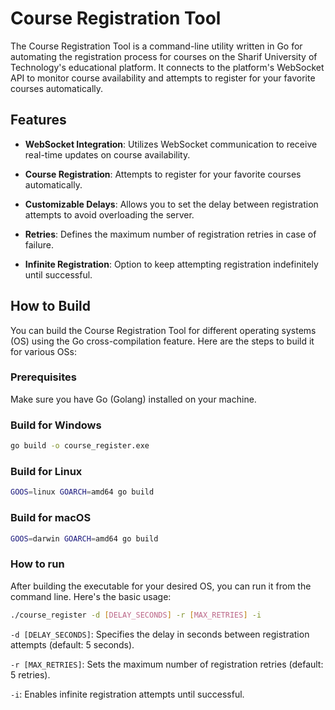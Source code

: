 # Course Registration Tool

The Course Registration Tool is a command-line utility written in Go for automating the registration process for courses on the Sharif University of Technology's educational platform. It connects to the platform's WebSocket API to monitor course availability and attempts to register for your favorite courses automatically.

## Features

- **WebSocket Integration**: Utilizes WebSocket communication to receive real-time updates on course availability.

- **Course Registration**: Attempts to register for your favorite courses automatically.

- **Customizable Delays**: Allows you to set the delay between registration attempts to avoid overloading the server.

- **Retries**: Defines the maximum number of registration retries in case of failure.

- **Infinite Registration**: Option to keep attempting registration indefinitely until successful.

## How to Build

You can build the Course Registration Tool for different operating systems (OS) using the Go cross-compilation feature. Here are the steps to build it for various OSs:

### Prerequisites

Make sure you have Go (Golang) installed on your machine.

### Build for Windows

```bash
go build -o course_register.exe
```

### Build for Linux

```bash
GOOS=linux GOARCH=amd64 go build
```

### Build for macOS

```bash
GOOS=darwin GOARCH=amd64 go build
```

### How to run

After building the executable for your desired OS, you can run it from the command line. Here's the basic usage:

```bash
./course_register -d [DELAY_SECONDS] -r [MAX_RETRIES] -i
```

`-d [DELAY_SECONDS]`: Specifies the delay in seconds between registration attempts (default: 5 seconds).

`-r [MAX_RETRIES]`: Sets the maximum number of registration retries (default: 5 retries).

`-i`: Enables infinite registration attempts until successful.

